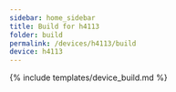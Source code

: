 ```yaml
---
sidebar: home_sidebar
title: Build for h4113
folder: build
permalink: /devices/h4113/build
device: h4113
---
```

{% include templates/device_build.md %}

